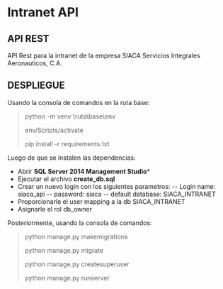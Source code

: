 # Intranet API

  

## API REST

  

API Rest para la intranet de la empresa SIACA Servicios Integrales Aeronauticos, C.A.

  

## DESPLIEGUE

  

Usando la consola de comandos en la ruta base:
>python -m venv \ruta\base\env
>
>env/Scripts/activate
>
>pip install -r requirements.txt

Luego de que se instalen las dependencias:
- Abrir **SQL Server 2014 Management Studio***
- Ejecutar el archivo **create_db.sql**
- Crear un nuevo login con los siguientes parametros:
-- Login name: siaca_api
-- password: siaca
-- default database: SIACA_INTRANET
- Proporcionarle el user mapping a la db SIACA_INTRANET
- Asignarle el rol db_owner

Posteriormente, usando la consola de comandos:
>python manage.py makemigrations
>
>python manage.py migrate
>
>python manage.py createsuperuser
>
>python manage.py runserver
